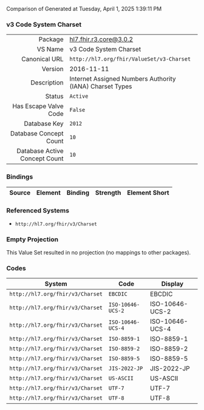Comparison of 
Generated at Tuesday, April 1, 2025 1:39:11 PM

### v3 Code System Charset

|      |     |
| ---: | --- |
| Package | hl7.fhir.r3.core@3.0.2 |
| VS Name | v3 Code System Charset |
| Canonical URL | `http://hl7.org/fhir/ValueSet/v3-Charset` |
| Version | 2016-11-11 |
| Description | Internet Assigned Numbers Authority (IANA) Charset Types |
| Status | `Active` |
| Has Escape Valve Code | `False` |
| Database Key | `2012` |
| Database Concept Count | `10` |
| Database Active Concept Count | `10` |
### Bindings

| Source | Element | Binding | Strength | Element Short |
| ------ | ------- | ------- | -------- | ------------- |

### Referenced Systems

* `http://hl7.org/fhir/v3/Charset`
### Empty Projection

This Value Set resulted in no projection (no mappings to other packages).

### Codes

| System | Code | Display |
| ------ | ---- | ------- |
| `http://hl7.org/fhir/v3/Charset` | `EBCDIC` | EBCDIC |
| `http://hl7.org/fhir/v3/Charset` | `ISO-10646-UCS-2` | ISO-10646-UCS-2 |
| `http://hl7.org/fhir/v3/Charset` | `ISO-10646-UCS-4` | ISO-10646-UCS-4 |
| `http://hl7.org/fhir/v3/Charset` | `ISO-8859-1` | ISO-8859-1 |
| `http://hl7.org/fhir/v3/Charset` | `ISO-8859-2` | ISO-8859-2 |
| `http://hl7.org/fhir/v3/Charset` | `ISO-8859-5` | ISO-8859-5 |
| `http://hl7.org/fhir/v3/Charset` | `JIS-2022-JP` | JIS-2022-JP |
| `http://hl7.org/fhir/v3/Charset` | `US-ASCII` | US-ASCII |
| `http://hl7.org/fhir/v3/Charset` | `UTF-7` | UTF-7 |
| `http://hl7.org/fhir/v3/Charset` | `UTF-8` | UTF-8 |
